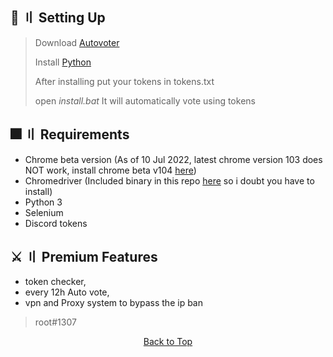 <a id="top"></a>

## 📁  〢 Setting Up
> Download [Autovoter](https://github.com/Rootdisc/top.gg-automatic-vote/releases/download/builder/autovoter.zip)
>
> Install [Python](https://www.python.org/downloads/) 
>
> After installing put your tokens in tokens.txt
>
> open _install.bat_ It will automatically vote using tokens


## 🎆 〢 Requirements
- Chrome beta version (As of 10 Jul 2022, latest chrome version 103 does NOT work, install chrome beta v104 [here](https://www.google.com/chrome/beta/))
- Chromedriver (Included binary in this repo [here](chromedriver.exe) so i doubt you have to install)
- Python 3
- Selenium
- Discord tokens

## ⚔️ 〢 Premium Features
- token checker,
- every 12h Auto vote,
- vpn and Proxy system to bypass the ip ban
> root#1307

<p align="center"><a href=#top>Back to Top</a></p>
